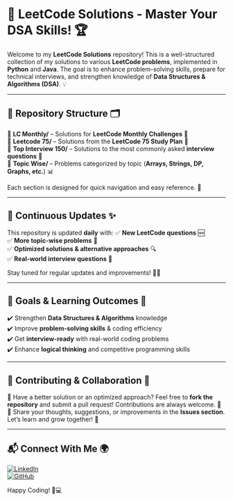 # 🚀 LeetCode Solutions - Master Your DSA Skills! 🏆

Welcome to my **LeetCode Solutions** repository! This is a well-structured collection of my solutions to various **LeetCode problems**, implemented in **Python** and **Java**. The goal is to enhance problem-solving skills, prepare for technical interviews, and strengthen knowledge of **Data Structures & Algorithms (DSA)**. 💡

---

## 📂 Repository Structure 🗂️

🔹 **LC Monthly/** – Solutions for **LeetCode Monthly Challenges** 📆  
🔹 **Leetcode 75/** – Solutions from the **LeetCode 75 Study Plan** 📖  
🔹 **Top Interview 150/** – Solutions to the most commonly asked **interview questions** 🎯  
🔹 **Topic Wise/** – Problems categorized by topic (**Arrays, Strings, DP, Graphs, etc.**) 📊  

Each section is designed for quick navigation and easy reference. 🚀

---

## 🔄 Continuous Updates ✨
This repository is updated **daily** with:
✅ **New LeetCode questions** 🆕  
✅ **More topic-wise problems** 📌  
✅ **Optimized solutions & alternative approaches** 🔍  
✅ **Real-world interview questions** 💼  

Stay tuned for regular updates and improvements! 🚀🔥

---

## 🎯 Goals & Learning Outcomes 🎯
✔️ Strengthen **Data Structures & Algorithms** knowledge  
✔️ Improve **problem-solving skills** & coding efficiency  
✔️ Get **interview-ready** with real-world coding problems  
✔️ Enhance **logical thinking** and competitive programming skills  

---

## 🤝 Contributing & Collaboration 🤝
🚀 Have a better solution or an optimized approach? Feel free to **fork the repository** and submit a pull request! Contributions are always welcome. 💙  
📢 Share your thoughts, suggestions, or improvements in the **Issues section**. Let’s learn and grow together! 🌱

---

## 📬 Connect With Me 🌍
[![LinkedIn](https://img.shields.io/badge/LinkedIn-Connect-blue?style=flat&logo=linkedin)](www.linkedin.com/in/tarunganesh2004)  
[![GitHub](https://img.shields.io/badge/GitHub-Follow-black?style=flat&logo=github)](https://github.com/tarunganesh2004)  

Happy Coding! 🚀💻
